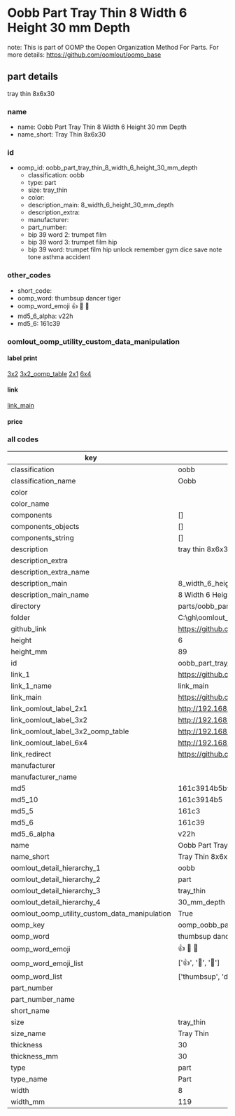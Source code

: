 # Oobb Part Tray Thin 8 Width 6 Height 30 mm Depth  

note: This is part of OOMP the Oopen Organization Method For Parts. For more details: https://github.com/oomlout/oomp_base

##  part details
  



tray thin 8x6x30



### name
* name: Oobb Part Tray Thin 8 Width 6 Height 30 mm Depth
* name_short: Tray Thin 8x6x30 
### id
* oomp_id: oobb_part_tray_thin_8_width_6_height_30_mm_depth
  * classification: oobb
  * type: part
  * size: tray_thin
  * color: 
  * description_main: 8_width_6_height_30_mm_depth
  * description_extra: 
  * manufacturer: 
  * part_number: 
  * bip 39 word 2: trumpet film
  * bip 39 word 3: trumpet film hip
  * bip 39 word: trumpet film hip unlock remember gym dice save note tone asthma accident

### other_codes
* short_code: 
* oomp_word: thumbsup dancer tiger
* oomp_word_emoji :thumbsup: :dancer: :tiger:
* md5_6_alpha: v22h
* md5_6: 161c39






### oomlout_oomp_utility_custom_data_manipulation
#### label print
[3x2](http://192.168.1.245:1112/?label=oomp%20v22h)
[3x2_oomp_table](http://192.168.1.108:1112/?label=oomp%20v22h)
[2x1](http://192.168.1.242:1112/?label=oomp%20v22h)
[6x4](http://192.168.1.55:1112/?label=oomp%20v22h)    

#### link

[link_main](https://github.com/oomlout/oomlout_oobb_version_4_generated_parts/tree/main/navigation_oomp/oobb/part/tray_thin/8_width_6_height_30_mm_depth/part)                              

#### price







### all codes 
| key | value |  
| --- | --- |  
| classification | oobb |  
| classification_name | Oobb |  
| color |  |  
| color_name |  |  
| components | [] |  
| components_objects | [] |  
| components_string | [] |  
| description | tray thin 8x6x30 |  
| description_extra |  |  
| description_extra_name |  |  
| description_main | 8_width_6_height_30_mm_depth |  
| description_main_name | 8 Width 6 Height 30 mm Depth |  
| directory | parts/oobb_part_tray_thin_8_width_6_height_30_mm_depth |  
| folder | C:\gh\oomlout_oobb_version_4_generated_parts\parts\oobb_part_tray_thin_8_width_6_height_30_mm_depth |  
| github_link | https://github.com/oomlout/oomlout_oomp_part_src/tree/main/parts/oobb_part_tray_thin_8_width_6_height_30_mm_depth |  
| height | 6 |  
| height_mm | 89 |  
| id | oobb_part_tray_thin_8_width_6_height_30_mm_depth |  
| link_1 | https://github.com/oomlout/oomlout_oobb_version_4_generated_parts/tree/main/navigation_oomp/oobb/part/tray_thin/8_width_6_height_30_mm_depth/part |  
| link_1_name | link_main |  
| link_main | https://github.com/oomlout/oomlout_oobb_version_4_generated_parts/tree/main/navigation_oomp/oobb/part/tray_thin/8_width_6_height_30_mm_depth/part |  
| link_oomlout_label_2x1 | http://192.168.1.242:1112/?label=oomp%20v22h |  
| link_oomlout_label_3x2 | http://192.168.1.245:1112/?label=oomp%20v22h |  
| link_oomlout_label_3x2_oomp_table | http://192.168.1.108:1112/?label=oomp%20v22h |  
| link_oomlout_label_6x4 | http://192.168.1.55:1112/?label=oomp%20v22h |  
| link_redirect | https://github.com/oomlout/oomlout_oobb_version_4_generated_parts/tree/main/parts/oobb_tray_thin_08_06_30 |  
| manufacturer |  |  
| manufacturer_name |  |  
| md5 | 161c3914b5bfc7ada05adee0d7d5974c |  
| md5_10 | 161c3914b5 |  
| md5_5 | 161c3 |  
| md5_6 | 161c39 |  
| md5_6_alpha | v22h |  
| name | Oobb Part Tray Thin 8 Width 6 Height 30 mm Depth |  
| name_short | Tray Thin 8x6x30  |  
| oomlout_detail_hierarchy_1 | oobb |  
| oomlout_detail_hierarchy_2 | part |  
| oomlout_detail_hierarchy_3 | tray_thin |  
| oomlout_detail_hierarchy_4 | 30_mm_depth |  
| oomlout_oomp_utility_custom_data_manipulation | True |  
| oomp_key | oomp_oobb_part_tray_thin_8_width_6_height_30_mm_depth |  
| oomp_word | thumbsup dancer tiger |  
| oomp_word_emoji | :thumbsup: :dancer: :tiger: |  
| oomp_word_emoji_list | [':thumbsup:', ':dancer:', ':tiger:'] |  
| oomp_word_list | ['thumbsup', 'dancer', 'tiger'] |  
| part_number |  |  
| part_number_name |  |  
| short_name |  |  
| size | tray_thin |  
| size_name | Tray Thin |  
| thickness | 30 |  
| thickness_mm | 30 |  
| type | part |  
| type_name | Part |  
| width | 8 |  
| width_mm | 119 |  
